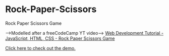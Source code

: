 # Rock-Paper-Scissors
Rock Paper Scissors Game

-->Modelled after a freeCodeCamp YT video-->
<a href="https://youtu.be/jaVNP3nIAv0?t=1669">Web Development Tutorial - JavaScript, HTML, CSS - Rock Paper Scissors Game</a>


<a href="https://codepen.io/WinnieWendinH/full/yLXYyaV">Click here to check out the demo.</a>



